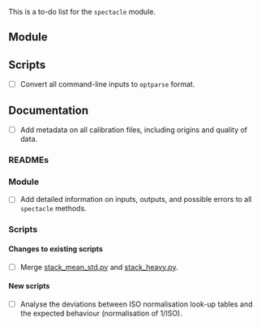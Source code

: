 This is a to-do list for the `spectacle` module.

## Module

## Scripts

- [ ] Convert all command-line inputs to `optparse` format.

## Documentation

- [ ] Add metadata on all calibration files, including origins and quality of data.

### READMEs

### Module

- [ ] Add detailed information on inputs, outputs, and possible errors to all `spectacle` methods.

### Scripts

#### Changes to existing scripts

- [ ] Merge [stack_mean_std.py](tools/stack_mean_std.py) and [stack_heavy.py](tools/stack_heavy.py).

#### New scripts

- [ ] Analyse the deviations between ISO normalisation look-up tables and the expected behaviour (normalisation of 1/ISO).
